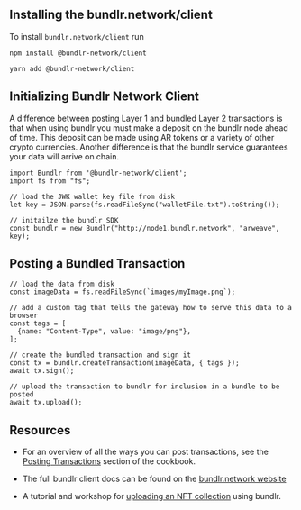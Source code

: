 ## Installing the bundlr.network/client
To install `bundlr.network/client` run

<CodeGroup>
  <CodeGroupItem title="NPM">

```console:no-line-numbers
npm install @bundlr-network/client
```

  </CodeGroupItem>
  <CodeGroupItem title="YARN">

```console:no-line-numbers
yarn add @bundlr-network/client
```

  </CodeGroupItem>
</CodeGroup>

## Initializing Bundlr Network Client
A difference between posting Layer 1 and bundled Layer 2 transactions is that when using bundlr you must make a deposit on the bundlr node ahead of time. This deposit can be made using AR tokens or a variety of other crypto currencies. Another difference is that the bundlr service guarantees your data will arrive on chain.

```js:no-line-numbers
import Bundlr from '@bundlr-network/client';
import fs from "fs";

// load the JWK wallet key file from disk
let key = JSON.parse(fs.readFileSync("walletFile.txt").toString());

// initailze the bundlr SDK
const bundlr = new Bundlr("http://node1.bundlr.network", "arweave", key);
```

## Posting a Bundled Transaction

```js:no-line-numbers
// load the data from disk
const imageData = fs.readFileSync(`images/myImage.png`);

// add a custom tag that tells the gateway how to serve this data to a browser
const tags = [
  {name: "Content-Type", value: "image/png"},
];

// create the bundled transaction and sign it
const tx = bundlr.createTransaction(imageData, { tags });
await tx.sign();

// upload the transaction to bundlr for inclusion in a bundle to be posted
await tx.upload();
```
## Resources
* For an overview of all the ways you can post transactions, see the [Posting Transactions](../../concepts/postTransaction.md) section of the cookbook.

* The full bundlr client docs can be found on the [bundlr.network website](https://docs.bundlr.network/docs/overview)

* A tutorial and workshop for [uploading an NFT collection](https://github.com/DanMacDonald/nft-uploader) using bundlr.